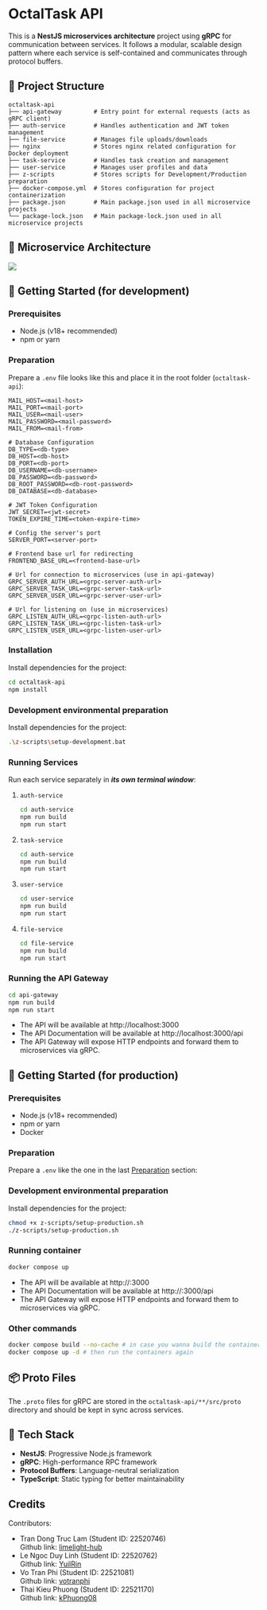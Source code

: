 # OctalTask API

This is a **NestJS microservices architecture** project using **gRPC** for communication between services. It follows a modular, scalable design pattern where each service is self-contained and communicates through protocol buffers.

## 🧱 Project Structure

```
octaltask-api
├── api-gateway         # Entry point for external requests (acts as gRPC client)
├── auth-service        # Handles authentication and JWT token management
├── file-service        # Manages file uploads/downloads
├── nginx               # Stores nginx related configuration for Docker deployment
├── task-service        # Handles task creation and management
├── user-service        # Manages user profiles and data
├── z-scripts           # Stores scripts for Development/Production preparation
├── docker-compose.yml  # Stores configuration for project containerization
├── package.json        # Main package.json used in all microservice projects
└── package-lock.json   # Main package-lock.json used in all microservice projects
```

## 🏨 Microservice Architecture
<image src="./microservice_architecture.svg"></image>

## 🚀 Getting Started (for development)

### Prerequisites

- Node.js (v18+ recommended)
- npm or yarn

### Preparation

Prepare a `.env` file looks like this and place it in the root folder (`octaltask-api`):
```env
MAIL_HOST=<mail-host>
MAIL_PORT=<mail-port>
MAIL_USER=<mail-user>
MAIL_PASSWORD=<mail-password>
MAIL_FROM=<mail-from>

# Database Configuration
DB_TYPE=<db-type>
DB_HOST=<db-host>
DB_PORT=<db-port>
DB_USERNAME=<db-username>
DB_PASSWORD=<db-password>
DB_ROOT_PASSWORD=<db-root-password>
DB_DATABASE=<db-database>

# JWT Token Configuration
JWT_SECRET=<jwt-secret>
TOKEN_EXPIRE_TIME=<token-expire-time>

# Config the server's port
SERVER_PORT=<server-port>

# Frontend base url for redirecting
FRONTEND_BASE_URL=<frontend-base-url>

# Url for connection to microservices (use in api-gateway)
GRPC_SERVER_AUTH_URL=<grpc-server-auth-url>
GRPC_SERVER_TASK_URL=<grpc-server-task-url>
GRPC_SERVER_USER_URL=<grpc-server-user-url>

# Url for listening on (use in microservices)
GRPC_LISTEN_AUTH_URL=<grpc-listen-auth-url>
GRPC_LISTEN_TASK_URL=<grpc-listen-task-url>
GRPC_LISTEN_USER_URL=<grpc-listen-user-url>
```

### Installation

Install dependencies for the project:

```bash
cd octaltask-api
npm install
```

### Development environmental preparation

Install dependencies for the project:

```bash
.\z-scripts\setup-development.bat
```

### Running Services

Run each service separately in ***its own terminal window***:
1. `auth-service`
    ```bash
    cd auth-service
    npm run build
    npm run start
    ```
2. `task-service`
    ```bash
    cd auth-service
    npm run build
    npm run start
    ```
3. `user-service`
    ```bash
    cd user-service
    npm run build
    npm run start
    ```
5. `file-service`
    ```bash
    cd file-service
    npm run build
    npm run start
    ```

### Running the API Gateway

```bash
cd api-gateway
npm run build
npm run start
```
- The API will be available at http://localhost:3000
- The API Documentation will be available at http://localhost:3000/api
- The API Gateway will expose HTTP endpoints and forward them to microservices via gRPC.

## 🚀 Getting Started (for production)

### Prerequisites

- Node.js (v18+ recommended)
- npm or yarn
- Docker

### Preparation

Prepare a `.env` like the one in the last [Preparation](#preparation) section:

### Development environmental preparation

Install dependencies for the project:

```bash
chmod +x z-scripts/setup-production.sh
./z-scripts/setup-production.sh
```

### Running container
```bash
docker compose up
```

- The API will be available at http://<your-ip-address>:3000
- The API Documentation will be available at http://<your-ip-address>:3000/api
- The API Gateway will expose HTTP endpoints and forward them to microservices via gRPC.

### Other commands
```bash
docker compose build --no-cache # in case you wanna build the containers again
docker compose up -d # then run the containers again
```

## 📦 Proto Files

The `.proto` files for gRPC are stored in the `octaltask-api/**/src/proto` directory and should be kept in sync across services.

## 🔧 Tech Stack

- **NestJS**: Progressive Node.js framework
- **gRPC**: High-performance RPC framework
- **Protocol Buffers**: Language-neutral serialization
- **TypeScript**: Static typing for better maintainability

## Credits
Contributors:
- Tran Dong Truc Lam  (Student ID: 22520746)  
Github link: [limelight-hub](https://github.com/limelight-hub)
- Le Ngoc Duy Linh (Student ID: 22520762)  
Github link: [YuilRin](https://github.com/YuilRin)
- Vo Tran Phi  (Student ID: 22521081)  
Github link: [votranphi](https://github.com/votranphi)
- Thai Kieu Phuong  (Student ID: 22521170)  
Github link: [kPhuong08](https://github.com/kPhuong08)
